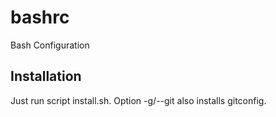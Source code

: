 bashrc
======

Bash Configuration

Installation
------------

Just run script install.sh. Option -g/--git also installs gitconfig.
